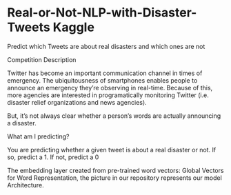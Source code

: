 # Real-or-Not-NLP-with-Disaster-Tweets Kaggle
Predict which Tweets are about real disasters and which ones are not

Competition Description

Twitter has become an important communication channel in times of emergency.
The ubiquitousness of smartphones enables people to announce an emergency they’re observing in real-time. Because of this, more agencies are interested in programatically monitoring Twitter (i.e. disaster relief organizations and news agencies).

But, it’s not always clear whether a person’s words are actually announcing a disaster.

What am I predicting?

You are predicting whether a given tweet is about a real disaster or not. If so, predict a 1. If not, predict a 0

The embedding layer created from pre-trained word vectors: Global Vectors for Word Representation, the picture in our repository represents our model Architecture.
